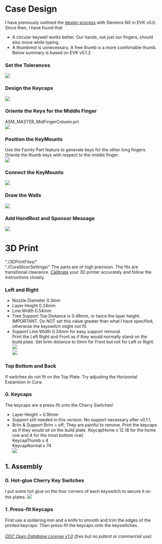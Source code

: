 # Case Design 
I have previously outlined the [design process](https://github.com/YangPiCui/ErgonomicVerticalKeyboard/tree/master/EVKVersions/EVK_v0.0/Case#siemens-nx-modelling) with Siemens NX in EVK v0.0. Since then, I have found that
* A circular keywell works better. Our hands, not just our fingers, should also move while typing.
* A thumbrest is unnecessary. A free thumb is a more comfortable thumb.  
Below summary is based on EVK v0.1.2  

### Set the Tolerances
![](ToleranceAndClearance0.jpg)

### Design the Keycaps
![](ASM_Key0.jpg)

### Oriente the Keys for the Middle Finger
ASM_MASTER_MidFingerColumn.prt  
![](ASM_MASTER_MidFingerColumn0.jpg)  

### Position the KeyMounts
Use the Family Part feature to generate keys for the other long fingers.   
Oriente the thumb keys with respect to the middle finger.  
![](ASM_Case0.jpg)  

### Connect the KeyMounts
![](ASM_Case1.jpg)  

### Draw the Walls
![](ASM_Case2.jpg) 

### Add HandRest and Sponsor Message
![](ASM_Case3.jpg) 


# 3D Print
"./3DPrintFiles/"  
"./CuraSlicerSettings/" 
The parts are of high precision. The fits are transitional clearance. [Calibrate](https://github.com/YangPiCui/3DPrinterCalibrationAndTuning/) your 3D printer accurately and follow the instructions closely. 

### Left and Right
* Nozzle Diameter 0.3mm
* Layer Height 0.24mm
* Line Width 0.54mm
* Tree Support Top Distance is 0.48mm, or twice the layer height. IMPORTANT. Do NOT set this value greater than what I have specified, otherwise the keyswitch might not fit. 
* Support Line Width 0.24mm for easy support removal   
Print the Left Right and Front as if they would normally stand on the build plate. Set brim distance to 0mm for Front but not for Left or Right.  
![](LeftRight0.jpg)  
![](LeftRight1.jpg)  
  
### Top Bottom and Back
If switches do not fit on the Top Plate. Try adjusting the Horizontal Expansion in Cura. 
  
### 0. Keycaps
The keycaps are a press-fit onto the Cherry Switches!  
* Layer Height = 0.16mm 
* Support still needed in this version. No support necessary after v0.1.1. 
* Brim & Support Brim = off; They are painful to remove. 
Print the keycaps as if they would sit on the build plate. 
KeycapHome x 12 (8 for the home row and 4 for the most bottom row)  
KeycapThumb x 4  
KeycapNormal x 74  
![](Keycap0.jpg)   

  



## 1. Assembly
### 0. Hot-glue Cherry Key Switches
I put some hot glue on the four corners of each keyswitch to secure it on the plates. 
![](Hot-glueSwitches.JPG)  
### 1. Press-fit Keycaps
First use a soldering iron and a knife to smooth and trim the edges of the printed keycaps. Then press-fit the keycaps onto the keyswitches.


###### [ODC Open Database License v1.0](https://choosealicense.com/appendix/)  (free but no patent or commercial use)